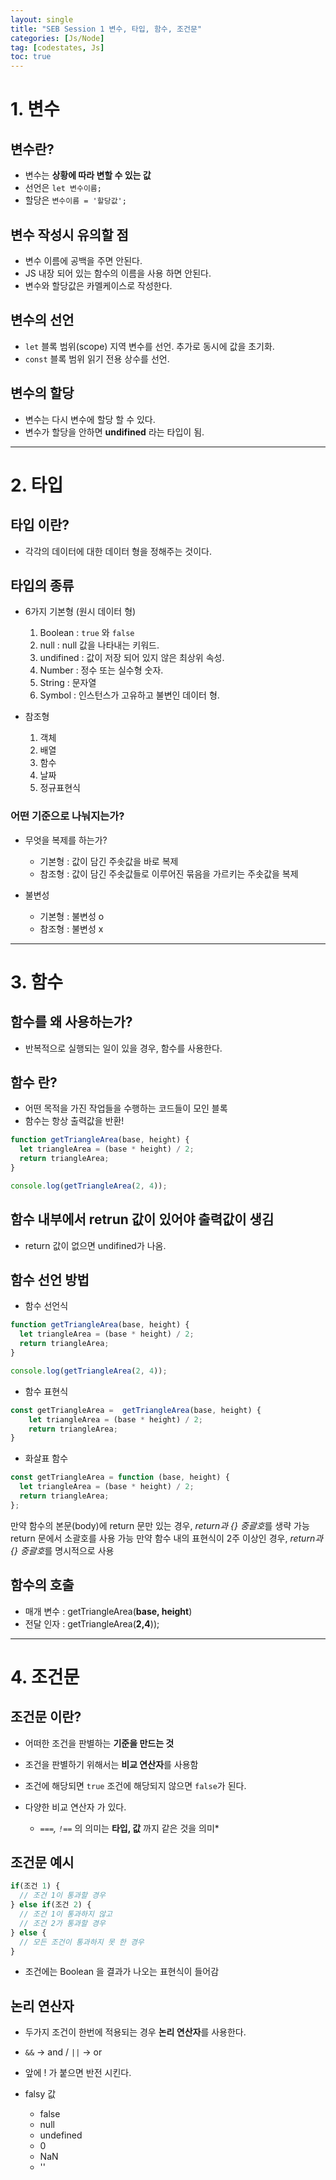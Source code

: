 ```yaml
---
layout: single
title: "SEB Session 1 변수, 타입, 함수, 조건문"
categories: [Js/Node]
tag: [codestates, Js]
toc: true
---
```


# 1. 변수

## 변수란?

- 변수는 **상황에 따라 변할 수 있는 값**
- 선언은 `let 변수이름;`
- 할당은 `변수이름 = '할당값';`

## 변수 작성시 유의할 점

- 변수 이름에 공백을 주면 안된다.
- JS 내장 되어 있는 함수의 이름을 사용 하면 안된다.
- 변수와 할당값은 카멜케이스로 작성한다.

## 변수의 선언

- `let` 블록 범위(scope) 지역 변수를 선언. 추가로 동시에 값을 초기화.
- `const` 블록 범위 읽기 전용 상수를 선언.

## 변수의 할당

- 변수는 다시 변수에 할당 할 수 있다.
- 변수가 할당을 안하면 **undifined** 라는 타입이 됨.

---

# 2. 타입

## 타입 이란?

- 각각의 데이터에 대한 데이터 형을 정해주는 것이다.

## 타입의 종류

- 6가지 기본형 (원시 데이터 형)

  1. Boolean : `true` 와 `false`
  2. null : null 값을 나타내는 키워드.
  3. undifined : 값이 저장 되어 있지 않은 최상위 속성.
  4. Number : 정수 또는 실수형 숫자.
  5. String : 문자열
  6. Symbol : 인스턴스가 고유하고 불변인 데이터 형.

- 참조형

  1. 객체
  2. 배열
  3. 함수
  4. 날짜
  5. 정규표현식

### 어떤 기준으로 나눠지는가?

- 무엇을 복제를 하는가?

  - 기본형 : 값이 담긴 주솟값을 바로 복제
  - 참조형 : 값이 담긴 주솟값들로 이루어진 묶음을 가르키는 주솟값을 복제

- 불변성

  - 기본형 : 불변성 o
  - 참조형 : 불변성 x

---

# 3. 함수

## 함수를 왜 사용하는가?

- 반복적으로 실행되는 일이 있을 경우, 함수를 사용한다.

## 함수 란?

- 어떤 목적을 가진 작업들을 수행하는 코드들이 모인 블록
- 함수는 항상 출력값을 반환!

```javascript
function getTriangleArea(base, height) {
  let triangleArea = (base * height) / 2;
  return triangleArea;
}

console.log(getTriangleArea(2, 4));
```

## 함수 내부에서 retrun 값이 있어야 출력값이 생김

- return 값이 없으면 undifined가 나옴.

## 함수 선언 방법

- 함수 선언식

```javascript
function getTriangleArea(base, height) {
  let triangleArea = (base * height) / 2;
  return triangleArea;
}

console.log(getTriangleArea(2, 4));
```

- 함수 표현식

```javascript
const getTriangleArea =  getTriangleArea(base, height) {
    let triangleArea = (base * height) / 2;
    return triangleArea;
}
```

- 화살표 함수

```javascript
const getTriangleArea = function (base, height) {
  let triangleArea = (base * height) / 2;
  return triangleArea;
};
```

만약 함수의 본문(body)에 return 문만 있는 경우, *return과 {} 중괄호*를 생략 가능
return 문에서 소괄호를 사용 가능
만약 함수 내의 표현식이 2주 이상인 경우, *return과 {} 중괄호*를 명시적으로 사용

## 함수의 호출

- 매개 변수 : getTriangleArea(**base, height**)
- 전달 인자 : getTriangleArea(**2,4**));

---

# 4. 조건문

## 조건문 이란?

- 어떠한 조건을 판별하는 **기준을 만드는 것**
- 조건을 판별하기 위해서는 **비교 연산자**를 사용함
- 조건에 해당되면 `true` 조건에 해당되지 않으면 `false`가 된다.

- 다양한 비교 연산자 가 있다.
  - _`===`, `!==`_ 의 의미는 **타입, 값** 까지 같은 것을 의미\*

## 조건문 예시

```javascript
if(조건 1) {
  // 조건 1이 통과할 경우
} else if(조건 2) {
  // 조건 1이 통과하지 않고
  // 조건 2가 통과할 경우
} else {
  // 모든 조건이 통과하지 못 한 경우
}
```

- 조건에는 Boolean 을 결과가 나오는 표현식이 들어감

## 논리 연산자

- 두가지 조건이 한번에 적용되는 경우 **논리 연산자**를 사용한다.
- `&&` -> and / `||` -> or
- 앞에 ! 가 붙으면 반전 시킨다.

- falsy 값
  - false
  - null
  - undefined
  - 0
  - NaN
  - ''
